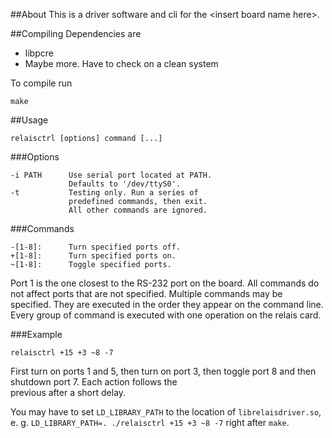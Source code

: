 ##About
This is a driver software and cli for the \<insert board name here>.

##Compiling
Dependencies are

- libpcre
- Maybe more. Have to check on a clean system

To compile run

    make

##Usage

    relaisctrl [options] command [...]

###Options

    -i PATH      Use serial port located at PATH.
                 Defaults to '/dev/ttyS0'.
    -t           Testing only. Run a series of
                 predefined commands, then exit.
                 All other commands are ignored.

###Commands

    -[1-8]:      Turn specified ports off.
    +[1-8]:      Turn specified ports on.
    ~[1-8]:      Toggle specified ports.

Port 1 is the one closest to the RS-232 port on the board.
All commands do not affect ports that are not specified.
Multiple commands may be specified. They are executed in the 
order they appear on the command line. Every group of command
is executed with one operation on the relais card.

###Example

    relaisctrl +15 +3 ~8 -7

First turn on ports 1 and 5, then turn on port 3, then toggle
port 8 and then shutdown port 7. Each action follows the                                                                                                             
previous after a short delay.

You may have to set `LD_LIBRARY_PATH` to the location of `librelaisdriver.so`,
e. g. `LD_LIBRARY_PATH=. ./relaisctrl +15 +3 ~8 -7` right after `make`.
